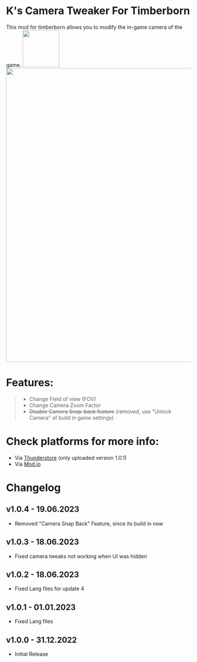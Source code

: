 # K's Camera Tweaker For Timberborn
This mod for timberborn allows you to modify the in-game camera of the game. <img src="https://raw.githubusercontent.com/averon420/Timberborn_Mods/master/TB_CameraTweaker/icon.png" width="100" />
<img src="https://raw.githubusercontent.com/averon420/Timberborn_Mods/master/TB_CameraTweaker/_package/Logo/Presentation Logo.png" width="800" />

# Features:
> - Change Field of view (FOV)
> - Change Camera Zoom Factor
> - ~~Disable Camera Snap-back feature~~ (removed, use "Unlock Camera" of build in game settings)

# Check platforms for more info:
- Via [Thunderstore](https://timberborn.thunderstore.io/) (only uploaded version 1.0.1)
- Via [Mod.io](https://mod.io/g/timberborn?tags-in=Mod)

# Changelog

## v1.0.4 - 19.06.2023
- Removed "Camera Snap Back" Feature, since its build in now

## v1.0.3 - 18.06.2023
- Fixed camera tweaks not working when UI was hidden

## v1.0.2 - 18.06.2023
- Fixed Lang files for update 4

## v1.0.1 - 01.01.2023
- Fixed Lang files

## v1.0.0 - 31.12.2022
- Initial Release